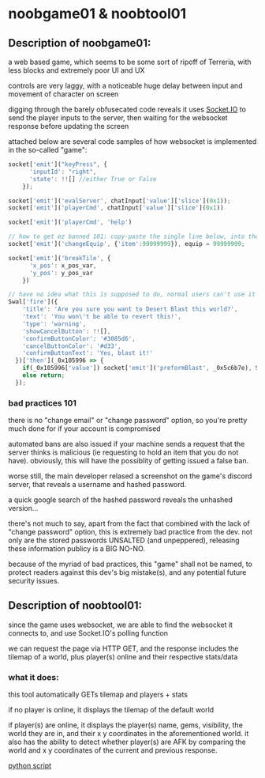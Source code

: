 # noobgame01 & noobtool01

## Description of noobgame01:
a web based game, which seems to be some sort of ripoff of Terreria, with less blocks and extremely poor UI and UX

controls are very laggy, with a noticeable huge delay between input and movement of character on screen

digging through the barely obfusecated code reveals it uses [Socket.IO](https://socket.io/) to send the player inputs to the server, then waiting for the websocket response before updating the screen

attached below are several code samples of how websocket is implemented in the so-called "game":
```js
socket['emit']("keyPress", {
      'inputId': "right",
      'state': !![] //either True or False
    });

socket['emit']('evalServer', chatInput['value']['slice'](0x1));
socket['emit']('playerCmd', chatInput['value']['slice'](0x1))

socket['emit']('playerCmd', 'help')

// how to get ez banned 101: copy-paste the single line below, into the f12 console
socket['emit']('changeEquip', {'item':99999999}), equip = 99999999;

socket['emit']('breakTile', {
      'x_pos': x_pos_var,
      'y_pos': y_pos_var
    })

// have no idea what this is supposed to do, normal users can't use it
Swal['fire']({
    'title': 'Are you sure you want to Desert Blast this world?',
    'text': 'You won\'t be able to revert this!',
    'type': 'warning',
    'showCancelButton': !![],
    'confirmButtonColor': '#3085d6',
    'cancelButtonColor': '#d33',
    'confirmButtonText': 'Yes, blast it!'
  })['then'](_0x105996 => {
    if(_0x105996['value']) socket['emit']('preformBlast', _0x5c6b7e), Swal['fire']('Blasted!', 'Enjoy your new world.', 'success');
    else return;
  });
```

### bad practices 101
there is no "change email" or "change password" option, so you're pretty much done for if your account is compromised

automated bans are also issued if your machine sends a request that the server thinks is malicious (ie requesting to hold an item that you do not have). obviously, this will have the possiblity of getting issued a false ban.

worse still, the main developer relased a screenshot on the game's discord server, that reveals a username and hashed password.

a quick google search of the hashed password reveals the unhashed version...

there's not much to say, apart from the fact that combined with the lack of "change password" option, this is extremely bad practice from the dev. not only are the stored passwords UNSALTED (and unpeppered), releasing these information publicy is a BIG NO-NO.

because of the myriad of bad practices, this "game" shall not be named, to protect readers against this dev's big mistake(s), and any potential future security issues.

## Description of noobtool01:
since the game uses websocket, we are able to find the websocket it connects to, and use Socket.IO's polling function

we can request the page via HTTP GET, and the response includes the tilemap of a world, plus player(s) online and their respective stats/data

### what it does:
this tool automatically GETs tilemap and players + stats

if no player is online, it displays the tilemap of the default world

if player(s) are online, it displays the player(s) name, gems, visibility, the world they are in, and their x y coordinates in the aforementioned world. it also has the ability to detect whether player(s) are AFK by comparing the world and x y coordinates of the current and previous response.

[python script](noobtool01.py)